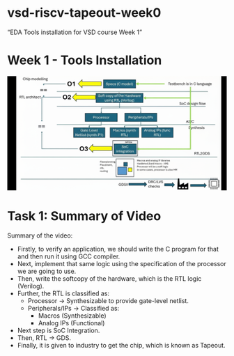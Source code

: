 # vsd-riscv-tapeout-week0
“EDA Tools installation for VSD course Week 1”

# Week 1 - Tools Installation
![Video Screenshot](Video_summary.png)

# Task 1: Summary of Video

Summary of the video:

* Firstly, to verify an application, we should write the C program for that and then run it using GCC compiler.  
* Next, implement that same logic using the specification of the processor we are going to use.  
* Then, write the softcopy of the hardware, which is the RTL logic (Verilog).  
* Further, the RTL is classified as:
  * Processor → Synthesizable to provide gate-level netlist.  
  * Peripherals/IPs → Classified as:
    * Macros (Synthesizable)  
    * Analog IPs (Functional)  
* Next step is SoC Integration.  
* Then, RTL → GDS.  
* Finally, it is given to industry to get the chip, which is known as Tapeout.  


